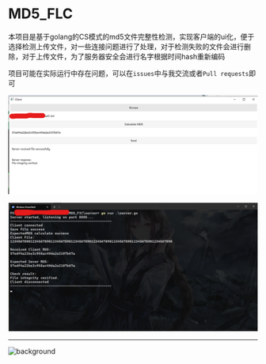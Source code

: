 # MD5_FLC

本项目是基于golang的CS模式的md5文件完整性检测，实现客户端的ui化，便于选择检测上传文件，对一些连接问题进行了处理，对于检测失败的文件会进行删除，对于上传文件，为了服务器安全会进行名字根据时间hash重新编码

项目可能在实际运行中存在问题，可以在`issues`中与我交流或者`Pull requests`即可

![image-20230515000227707](README/image-20230515000227707.png)

![image-20230515000303058](README/image-20230515000303058.png)

----

![background](README/background.gif)
